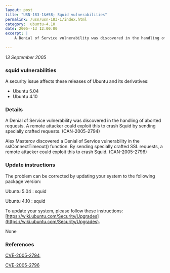 ```yaml
---
layout: post
title: "USN-183-1&#58; Squid vulnerabilities"
permalink: /usn/usn-183-1/index.html
category:  ubuntu-4.10
date: 2005--13 12:00:00
excerpt: |
    A Denial of Service vulnerability was discovered in the handling of aborted requests. A remote attacker could exploit this to crash Squid by sending specially crafted requests. (CAN-2005-2794)
    
--- 
```

 
 

*13 September 2005*

### squid vulnerabilities

A security issue affects these releases of Ubuntu and its derivatives:

* Ubuntu 5.04
* Ubuntu 4.10

### Details

A Denial of Service vulnerability was discovered in the handling of aborted requests. A remote attacker could exploit this to crash Squid by sending specially crafted requests. (CAN-2005-2794)

Alex Masterov discovered a Denial of Service vulnerability in the sslConnectTimeout() function. By sending specially crafted SSL requests, a remote attacker could exploit this to crash Squid. (CAN-2005-2796)

### Update instructions

The problem can be corrected by updating your system to the following package version:

Ubuntu 5.04
 : squid 

Ubuntu 4.10
 : squid 

To update your system, please follow these instructions: [https://wiki.ubuntu.com/Security/Upgrades](https://wiki.ubuntu.com/Security/Upgrades).

None

### References

 
 [CVE-2005-2794](http://people.ubuntu.com/~ubuntu-security/cve/CVE-2005-2794), 

 [CVE-2005-2796](http://people.ubuntu.com/~ubuntu-security/cve/CVE-2005-2796)
 

